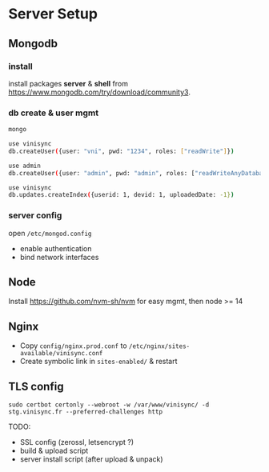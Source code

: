 # Server Setup

## Mongodb

### install

install packages **server** & **shell** from https://www.mongodb.com/try/download/community3.

### db create & user mgmt
````bash
mongo

use vinisync
db.createUser({user: "vni", pwd: "1234", roles: ["readWrite"]})

use admin
db.createUser({user: "admin", pwd: "admin", roles: ["readWriteAnyDatabase", "userAdminAnyDatabase", "dbAdminAnyDatabase"]})

use vinisync
db.updates.createIndex({userid: 1, devid: 1, uploadedDate: -1})
````

### server config
open `/etc/mongod.config`
- enable authentication
- bind network interfaces


## Node
Install https://github.com/nvm-sh/nvm for easy mgmt, then  node >= 14

## Nginx
- Copy `config/nginx.prod.conf` to `/etc/nginx/sites-available/vinisync.conf`
- Create symbolic link in `sites-enabled/` & restart

## TLS config
`sudo certbot certonly --webroot -w /var/www/vinisync/ -d stg.vinisync.fr --preferred-challenges http`


TODO:
- SSL config (zerossl, letsencrypt ?)
- build & upload script
- server install script (after upload & unpack)
